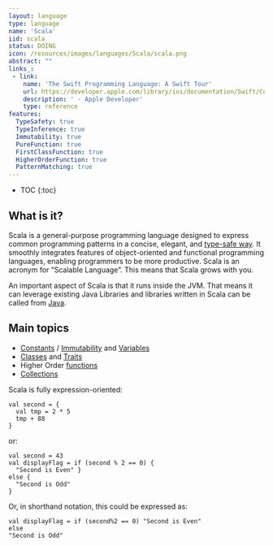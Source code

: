 ```yaml
---
layout: language
type: language
name: 'Scala'
iid: scala
status: DOING
icon: /resources/images/languages/Scala/scala.png
abstract: ""
links_:
 - link:
    name: 'The Swift Programming Language: A Swift Tour'
    url: https://developer.apple.com/library/ios/documentation/Swift/Conceptual/Swift_Programming_Language/GuidedTour.html#//apple_ref/doc/uid/TP40014097-CH2-ID1
    description: ' - Apple Developer'
    type: reference
features:
  TypeSafety: true
  TypeInference: true
  Immutability: true
  PureFunction: true
  FirstClassFunction: true
  HigherOrderFunction: true
  PatternMatching: true
---
```


* TOC
{:toc}

## What is it?

Scala is a general-purpose programming language designed to express common programming patterns in a concise, elegant, and 
[type-safe way](/functional/TypeSafety). It smoothly integrates features of object-oriented and functional programming languages, 
enabling programmers to be more productive. Scala is an acronym for “Scalable Language”. This means that Scala grows with you.

An important aspect of Scala is that it runs inside the JVM. That means it can leverage existing Java Libraries and libraries 
written in Scala can be called from [Java](/Java/7).


## Main topics

* [Constants](/Constant) / [Immutability](/functional/immutability) and [Variables](/Variable)
* [Classes](Class) and [Traits](Trait)
* Higher Order [functions](Function)
* [Collections](Collections)

Scala is fully expression-oriented:

<pre><code>val second = { 
  val tmp = 2 * 5
  tmp + 88
}
</code></pre>

or:

<pre><code>val second = 43
val displayFlag = if (second % 2 == 0) {
  "Second is Even" }
else {
  "Second is Odd"
}
</code></pre>

Or, in shorthand notation, this could be expressed as:

<pre><code>val displayFlag = if (second%2 == 0) "Second is Even"
else
"Second is Odd"
</code></pre>
